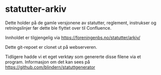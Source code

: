 # statutter-arkiv

Dette holder på de gamle versjonene av statutter, reglement, instrukser
og retningslinjer før dette ble flyttet over til Confluence.

Innholdet er tilgjengelig via https://foreningenbs.no/statutter/arkiv/

Dette git-repoet er clonet ut på webserveren.

Tidligere hadde vi et eget verktøy som genererte disse filene
via et program. Informasjon om det kan sees på
https://github.com/blindern/statuttgenerator
